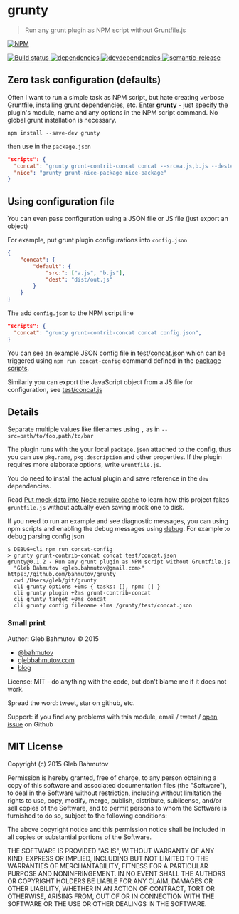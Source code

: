 # grunty

> Run any grunt plugin as NPM script without Gruntfile.js

[![NPM][grunty-icon] ][grunty-url]

[![Build status][grunty-ci-image] ][grunty-ci-url]
[![dependencies][grunty-dependencies-image] ][grunty-dependencies-url]
[![devdependencies][grunty-devdependencies-image] ][grunty-devdependencies-url]
[![semantic-release][semantic-image] ][semantic-url]

## Zero task configuration (defaults)

Often I want to run a simple task as NPM script, but hate creating verbose Gruntfile, installing
grunt dependencies, etc. Enter **grunty** - just specify the plugin's module, name and any options
in the NPM script command. No global grunt installation is necessary.

`npm install --save-dev grunty`

then use in the `package.json`

```json
"scripts": {
  "concat": "grunty grunt-contrib-concat concat --src=a.js,b.js --dest=dist/out.js",
  "nice": "grunty grunt-nice-package nice-package"
}
```

## Using configuration file

You can even pass configuration using a JSON file or JS file (just export an object)

For example, put grunt plugin configurations into `config.json`

```json
{
    "concat": {
        "default": {
            "src:": ["a.js", "b.js"],
            "dest": "dist/out.js"
        }
    }
}
```

The add `config.json` to the NPM script line

```json
"scripts": {
  "concat": "grunty grunt-contrib-concat concat config.json",
}
```

You can see an example JSON config file in [test/concat.json](test/concat.json) which can be
triggered using `npm run concat-config` command defined in the [package scripts](package.json).

Similarly you can export the JavaScript object from a JS file for configuration,
see [test/concat.js](test/concat.js)

## Details

Separate multiple values like filenames using `,` as in `--src=path/to/foo,path/to/bar`

The plugin runs with the your local `package.json` attached to the config, thus you can use
`pkg.name`, `pkg.description` and other properties.
If the plugin requires more elaborate options, write `Gruntfile.js`.

You do need to install the actual plugin and save reference in the `dev` dependencies.

Read [Put mock data into Node require cache](http://glebbahmutov.com/blog/put-mock-data-into-node-require-cache/)
to learn how this project fakes `gruntfile.js` without actually even saving mock one to disk.

If you need to run an example and see diagnostic messages, you can using npm scripts and enabling
the debug messages using [debug](https://www.npmjs.com/package/debug).
For example to debug parsing config json

    $ DEBUG=cli npm run concat-config
    > grunty grunt-contrib-concat concat test/concat.json
    grunty@0.1.2 - Run any grunt plugin as NPM script without Gruntfile.js
      "Gleb Bahmutov <gleb.bahmutov@gmail.com>" https://github.com/bahmutov/grunty
      cwd /Users/gleb/git/grunty
      cli grunty options +0ms { tasks: [], npm: [] }
      cli grunty plugin +2ms grunt-contrib-concat
      cli grunty target +0ms concat
      cli grunty config filename +1ms /grunty/test/concat.json

### Small print

Author: Gleb Bahmutov &copy; 2015

* [@bahmutov](https://twitter.com/bahmutov)
* [glebbahmutov.com](http://glebbahmutov.com)
* [blog](http://glebbahmutov.com/blog/)

License: MIT - do anything with the code, but don't blame me if it does not work.

Spread the word: tweet, star on github, etc.

Support: if you find any problems with this module, email / tweet /
[open issue](https://github.com/bahmutov/grunty/issues) on Github

## MIT License

Copyright (c) 2015 Gleb Bahmutov

Permission is hereby granted, free of charge, to any person
obtaining a copy of this software and associated documentation
files (the "Software"), to deal in the Software without
restriction, including without limitation the rights to use,
copy, modify, merge, publish, distribute, sublicense, and/or sell
copies of the Software, and to permit persons to whom the
Software is furnished to do so, subject to the following
conditions:

The above copyright notice and this permission notice shall be
included in all copies or substantial portions of the Software.

THE SOFTWARE IS PROVIDED "AS IS", WITHOUT WARRANTY OF ANY KIND,
EXPRESS OR IMPLIED, INCLUDING BUT NOT LIMITED TO THE WARRANTIES
OF MERCHANTABILITY, FITNESS FOR A PARTICULAR PURPOSE AND
NONINFRINGEMENT. IN NO EVENT SHALL THE AUTHORS OR COPYRIGHT
HOLDERS BE LIABLE FOR ANY CLAIM, DAMAGES OR OTHER LIABILITY,
WHETHER IN AN ACTION OF CONTRACT, TORT OR OTHERWISE, ARISING
FROM, OUT OF OR IN CONNECTION WITH THE SOFTWARE OR THE USE OR
OTHER DEALINGS IN THE SOFTWARE.

[grunty-icon]: https://nodei.co/npm/grunty.png?downloads=true
[grunty-url]: https://npmjs.org/package/grunty
[grunty-ci-image]: https://travis-ci.org/bahmutov/grunty.png?branch=master
[grunty-ci-url]: https://travis-ci.org/bahmutov/grunty
[grunty-dependencies-image]: https://david-dm.org/bahmutov/grunty.png
[grunty-dependencies-url]: https://david-dm.org/bahmutov/grunty
[grunty-devdependencies-image]: https://david-dm.org/bahmutov/grunty/dev-status.png
[grunty-devdependencies-url]: https://david-dm.org/bahmutov/grunty#info=devDependencies
[semantic-image]: https://img.shields.io/badge/%20%20%F0%9F%93%A6%F0%9F%9A%80-semantic--release-e10079.svg
[semantic-url]: https://github.com/semantic-release/semantic-release
